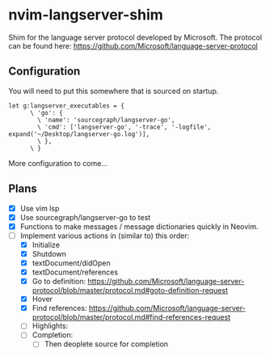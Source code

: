 # nvim-langserver-shim

Shim for the language server protocol developed by Microsoft. The protocol can be found here: https://github.com/Microsoft/language-server-protocol

## Configuration

You will need to put this somewhere that is sourced on startup.

```vim
let g:langserver_executables = {
      \ 'go': {
        \ 'name': 'sourcegraph/langserver-go',
        \ 'cmd': ['langserver-go', '-trace', '-logfile', expand('~/Desktop/langserver-go.log')],
        \ },
      \ }
```

More configuration to come...

## Plans

- [x] Use vim lsp
- [x] Use sourcegraph/langserver-go to test
- [x] Functions to make messages / message dictionaries quickly in Neovim.
- [ ] Implement various actions in (similar to) this order:
    - [x] Initialize
    - [x] Shutdown
    - [x] textDocument/didOpen
    - [x] textDocument/references
    - [x] Go to definition: https://github.com/Microsoft/language-server-protocol/blob/master/protocol.md#goto-definition-request
    - [x] Hover
    - [x] Find references: https://github.com/Microsoft/language-server-protocol/blob/master/protocol.md#find-references-request
    - [ ] Highlights:
    - [ ] Completion:
        - [ ] Then deoplete source for completion
